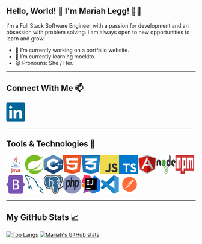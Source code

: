 ## Hello, World! 👋 I'm Mariah Legg! 👩‍💻

I'm a Full Stack Software Engineer with a passion for development and an obsession with problem solving. I am always open to new opportunities to learn and grow!

- 🔭 I’m currently working on a portfolio website.
- 🌱 I’m currently learning mockito.
- 😄 Pronouns: She / Her.

---

## Connect With Me 📫

<a src="www.linkedin.com/in/mariah-legg"><img src="images/linkedin.svg" alt="linkedin logo" height="50px" width="50px" /></a>

---

## Tools & Technologies 🧰

<img src="images/java.svg" alt="java logo" height="50px" width="50px" /><img src="images/spring.svg" alt="spring logo" height="50px" width="50px"/><img src="images/c++.svg" alt="c++ logo" height="50px" width="50px"/><img src="images/html.svg" alt="html5 logo" height="50px" width="50px"/><img src="images/css.svg" alt="css3 logo" height="50px" width="50px"/><img src="images/javascript.svg" alt="javascript logo" height="50px" width="50px"/><img src="images/typescript.svg" alt="typescript logo" height="50px" width="50px"/><img src="images/angular.svg" alt="angular logo" height="50px" width="50px"/><img src="images/nodejs.svg" alt="nodejs logo" height="50px" width="50px"/><img src="images/npm.svg" alt="npm logo" height="50px" width="50px"/><img src="images/bootstrap.svg" alt="bootstrap logo" height="50px" width="50px"/><img src="images/mysql.svg" alt="mysql logo" height="50px" width="50px"/><img src="images/postgresql.svg" alt="postgresql logo" height="50px" width="50px"/><img src="images/php.svg" alt="php logo" height="50px" width="50px"/><img src="images/intellij-idea.svg" alt="intellij logo" height="50px" width="50px"/><img src="images/visual-studio-code.svg" alt="vscode logo" height="50px" width="50px"/><img src="images/postman.svg" alt="postman logo" height="50px" width="50px" />

---

## My GitHub Stats 📈

[![Top Langs](https://github-readme-stats.vercel.app/api/top-langs/?username=cosmicavocado&theme=radical)](https://github.com/anuraghazra/github-readme-stats)
[![Mariah's GitHub stats](https://github-readme-stats.vercel.app/api?username=cosmicavocado&theme=radical)](https://github.com/anuraghazra/github-readme-stats)
